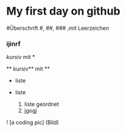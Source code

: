 
# My first day on github
#Überschrift #, ##, ### ,mit Leerzeichen

### ijinrf


 *kursiv* mit *
 
 ** kursiv** mit **
 - liste
 - liste

   1. liste geordnet
   2. jgogj
  
  ! [a coding pic] (Bild)


